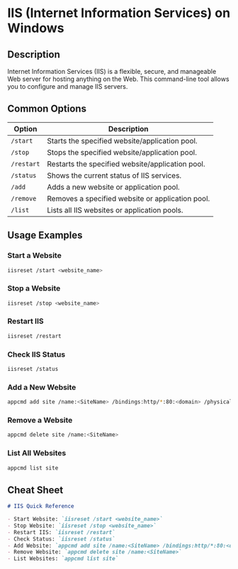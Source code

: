 # IIS (Internet Information Services) on Windows

## Description

Internet Information Services (IIS) is a flexible, secure, and manageable Web server for hosting anything on the Web. This command-line tool allows you to configure and manage IIS servers.

## Common Options

| Option    | Description                                      |
|-----------|--------------------------------------------------|
| `/start`  | Starts the specified website/application pool.   |
| `/stop`   | Stops the specified website/application pool.    |
| `/restart`| Restarts the specified website/application pool. |
| `/status` | Shows the current status of IIS services.        |
| `/add`    | Adds a new website or application pool.          |
| `/remove` | Removes a specified website or application pool. |
| `/list`   | Lists all IIS websites or application pools.     |

## Usage Examples

### Start a Website

```bash
iisreset /start <website_name>
```

### Stop a Website

```bash
iisreset /stop <website_name>
```

### Restart IIS

```bash
iisreset /restart
```

### Check IIS Status

```bash
iisreset /status
```

### Add a New Website

```bash
appcmd add site /name:<SiteName> /bindings:http/*:80:<domain> /physicalPath:C:\inetpub\wwwroot\<SiteName>
```

### Remove a Website

```bash
appcmd delete site /name:<SiteName>
```

### List All Websites

```bash
appcmd list site
```

## Cheat Sheet

```markdown
# IIS Quick Reference

- Start Website: `iisreset /start <website_name>`
- Stop Website: `iisreset /stop <website_name>`
- Restart IIS: `iisreset /restart`
- Check Status: `iisreset /status`
- Add Website: `appcmd add site /name:<SiteName> /bindings:http/*:80:<domain> /physicalPath:C:\inetpub\wwwroot\<SiteName>`
- Remove Website: `appcmd delete site /name:<SiteName>`
- List Websites: `appcmd list site`
```

